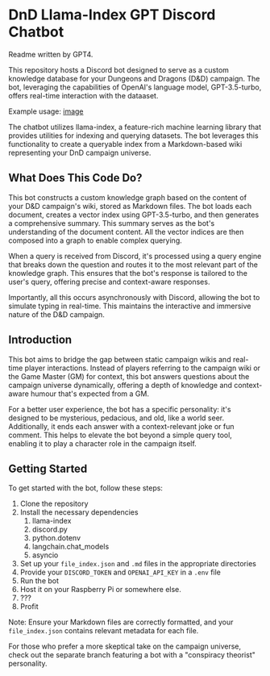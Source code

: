 # DnD Llama-Index GPT Discord Chatbot
Readme written by GPT4.

This repository hosts a Discord bot designed to serve as a custom knowledge database for your Dungeons and Dragons (D&D) campaign. The bot, leveraging the capabilities of OpenAI's language model, GPT-3.5-turbo, offers real-time interaction with the dataaset.

Example usage:
[image](https://github.com/jensbech/dnd-llama-index-gpt-chatbot/assets/8881797/2124fc28-2b03-47ab-b362-f1d04ffa1068)

The chatbot utilizes llama-index, a feature-rich machine learning library that provides utilities for indexing and querying datasets. The bot leverages this functionality to create a queryable index from a Markdown-based wiki representing your DnD campaign universe.

## What Does This Code Do?

This bot constructs a custom knowledge graph based on the content of your D&D campaign's wiki, stored as Markdown files. The bot loads each document, creates a vector index using GPT-3.5-turbo, and then generates a comprehensive summary. This summary serves as the bot's understanding of the document content. All the vector indices are then composed into a graph to enable complex querying.

When a query is received from Discord, it's processed using a query engine that breaks down the question and routes it to the most relevant part of the knowledge graph. This ensures that the bot's response is tailored to the user's query, offering precise and context-aware responses.

Importantly, all this occurs asynchronously with Discord, allowing the bot to simulate typing in real-time. This maintains the interactive and immersive nature of the D&D campaign.

## Introduction

This bot aims to bridge the gap between static campaign wikis and real-time player interactions. Instead of players referring to the campaign wiki or the Game Master (GM) for context, this bot answers questions about the campaign universe dynamically, offering a depth of knowledge and context-aware humour that's expected from a GM.

For a better user experience, the bot has a specific personality: it's designed to be mysterious, pedacious, and old, like a world seer. Additionally, it ends each answer with a context-relevant joke or fun comment. This helps to elevate the bot beyond a simple query tool, enabling it to play a character role in the campaign itself.

## Getting Started

To get started with the bot, follow these steps:

1. Clone the repository
2. Install the necessary dependencies
	1. llama-index
	2. discord.py
	3. python.dotenv
	4. langchain.chat_models
	5. asyncio
3. Set up your `file_index.json` and `.md` files in the appropriate directories
4. Provide your `DISCORD_TOKEN` and `OPENAI_API_KEY` in a `.env` file
5. Run the bot
6. Host it on your Raspberry Pi or somewhere else.
7. ???
8. Profit

Note: Ensure your Markdown files are correctly formatted, and your `file_index.json` contains relevant metadata for each file.

For those who prefer a more skeptical take on the campaign universe, check out the separate branch featuring a bot with a "conspiracy theorist" personality.
